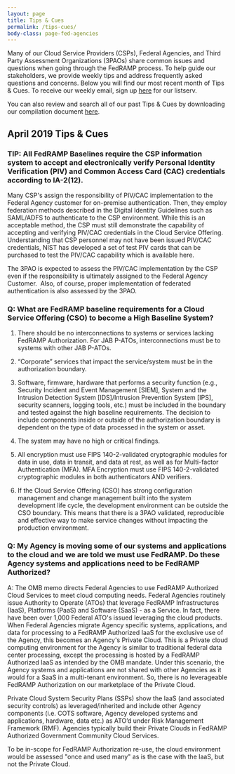 ```yaml
---
layout: page
title: Tips & Cues
permalink: /tips-cues/
body-class: page-fed-agencies
---
```

Many of our Cloud Service Providers (CSPs), Federal Agencies, and Third Party Assessment Organizations (3PAOs) share common issues and questions when going through the FedRAMP process. To help guide our stakeholders, we provide weekly tips and address frequently asked questions and concerns. Below you will find our most recent month of Tips & Cues. To receive our weekly email, sign up [here](https://public.govdelivery.com/accounts/USGSA/subscriber/new?qsp=USGSA_2224) for our listserv. 

You can also review and search all of our past Tips & Cues by downloading our compilation document <a href="{{site.baseurl}}/assets/resources/documents/FedRAMP_Tips_and_Cues.pdf">here</a>.
<h2>April 2019 Tips & Cues</h2>

<div class="q3">
<h3>TIP: All FedRAMP Baselines require the CSP information system to accept and electronically verify Personal Identity Verification (PIV) and Common Access Card (CAC) credentials according to IA-2(12).</h3>
<p>
Many CSP's assign the responsibility of PIV/CAC implementation to the Federal Agency customer for on-premise authentication. Then, they employ federation methods described in the Digital Identity Guidelines such as SAML/ADFS to authenticate to the CSP environment. While this is an acceptable method, the CSP must still demonstrate the capability of accepting and verifying PIV/CAC credentials in the Cloud Service Offering. Understanding that CSP personnel may not have been issued PIV/CAC credentials, NIST has developed a set of test PIV cards that can be purchased to test the PIV/CAC capability which is available here.
  </P>
  <p>
The 3PAO is expected to assess the PIV/CAC implementation by the CSP even if the responsibility is ultimately assigned to the Federal Agency Customer.  Also, of course, proper implementation of federated authentication is also assessed by the 3PAO.
</p>
</div>

<div class="q3">
<h3>Q: What are FedRAMP baseline requirements for a Cloud Service Offering (CSO) to become a High Baseline System?</h3>
<p>
  
1) There should be no interconnections to systems or services lacking FedRAMP Authorization. For JAB P-ATOs, interconnections must be to systems with other JAB P-ATOs.
  
2) “Corporate” services that impact the service/system must be in the authorization boundary.

3) Software, firmware, hardware that performs a security function (e.g., Security Incident and Event Management [SIEM], System and the Intrusion Detection System [IDS]/Intrusion Prevention System [IPS], security scanners, logging tools, etc.) must be included in the boundary and tested against the high baseline requirements. The decision to include components inside or outside of the authorization boundary is dependent on the type of data processed in the system or asset.

4) The system may have no high or critical findings.

5) All encryption must use FIPS 140-2-validated cryptographic modules for data in use, data in transit, and data at rest, as well as for Multi-factor Authentication (MFA). MFA Encryption must use FIPS 140-2-validated cryptographic modules in both authenticators AND verifiers.

6) If the Cloud Service Offering (CSO) has strong configuration management and change management built into the system development life cycle, the development environment can be outside the CSO boundary. This means that there is a 3PAO validated, reproducible and effective way to make service changes without impacting the production environment.
</p>
</div>

<div class="q3">
<h3>Q: My Agency is moving some of our systems and applications to the cloud and we are told we must use FedRAMP. Do these Agency systems and applications need to be FedRAMP Authorized?</h3>
<p>
A: The OMB memo directs Federal Agencies to use FedRAMP Authorized Cloud Services to meet cloud computing needs. Federal Agencies routinely issue Authority to Operate (ATOs) that leverage FedRAMP Infrastructures (IaaS), Platforms (PaaS) and Software (SaaS) - as a Service. In fact, there have been over 1,000 Federal ATO's issued leveraging the cloud products.
When Federal Agencies migrate Agency specific systems, applications, and data for processing to a FedRAMP Authorized IaaS for the exclusive use of the Agency, this becomes an Agency's Private Cloud. This is a Private cloud computing environment for the Agency is similar to traditional federal data center processing, except the processing is hosted by a FedRAMP Authorized IaaS as intended by the OMB mandate. Under this scenario, the Agency systems and applications are not shared with other Agencies as it would for a SaaS in a multi-tenant environment. So, there is no leverageable FedRAMP Authorization on our marketplace of the Private Cloud.  
  
Private Cloud System Security Plans (SSPs) show the IaaS (and associated security controls) as leveraged/inherited and include other Agency components (i.e. COTS software, Agency developed systems and applications, hardware, data etc.) as ATO’d under Risk Management Framework (RMF). Agencies typically build their Private Clouds in FedRAMP Authorized Government Community Cloud Services.
  
To be in-scope for FedRAMP Authorization re-use, the cloud environment would be assessed "once and used many" as is the case with the IaaS, but not the Private Cloud.
</p>
</div>

